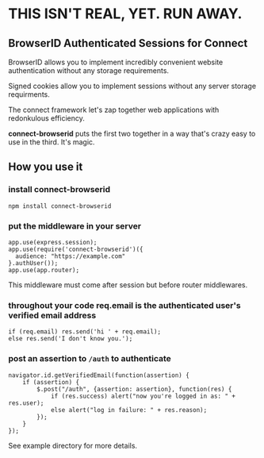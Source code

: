 # THIS ISN'T REAL, YET.  RUN AWAY.

## BrowserID Authenticated Sessions for Connect

BrowserID allows you to implement incredibly convenient
website authentication without any storage requirements.

Signed cookies allow you to implement sessions without any
server storage requirments.

The connect framework let's zap together web applications
with redonkulous efficiency.

**connect-browserid** puts the first two together in a way
that's crazy easy to use in the third.  It's magic.

## How you use it

### install connect-browserid

    npm install connect-browserid

### put the middleware in your server

    app.use(express.session);
    app.use(require('connect-browserid')({
      audience: "https://example.com"
    }.authUser());
    app.use(app.router);

This middleware must come after session but before router middlewares.

### throughout your code req.email is the authenticated user's verified email address

    if (req.email) res.send('hi ' + req.email);
    else res.send('I don't know you.');

### post an assertion to `/auth` to authenticate

    navigator.id.getVerifiedEmail(function(assertion) {
        if (assertion) {
            $.post("/auth", {assertion: assertion}, function(res) {
                if (res.success) alert("now you're logged in as: " + res.user);
                else alert("log in failure: " + res.reason);
            });
        }
    });

See example directory for more details.